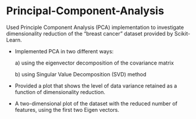 # Principal-Component-Analysis
Used Principle Component Analysis (PCA) implementation to investigate dimensionality reduction of the  “breast cancer” dataset provided by Scikit-Learn.

- Implemented PCA in two different ways:

   a)	using the eigenvector decomposition of the covariance matrix

   b)	using Singular Value Decomposition (SVD) method

- Provided a plot that shows the level of data variance retained as a function of dimensionality reduction.
- A two-dimensional plot of the dataset with the reduced number of features, using the first two Eigen vectors.

